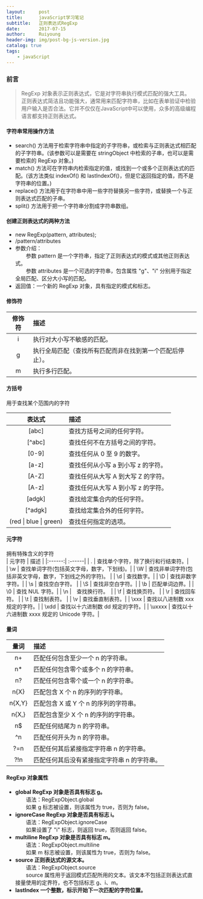 ```yaml
--- 
layout:     post
title:      javaScript学习笔记
subtitle:   正则表达式RegExp
date:       2017-07-15
author:     Ruiyoung
header-img: img/post-bg-js-version.jpg
catalog: true
tags:
    - javaScript
---
```

### 前言  
> RegExp 对象表示正则表达式，它是对字符串执行模式匹配的强大工具。  
> 正则表达式简洁且功能强大，通常用来匹配字符串，比如在表单验证中检验用户输入是否合法。它并不仅仅在JavaScript中可以使用，众多的高级编程语言都支持正则表达式。  

#### 字符串常用操作方法  
- search() 方法用于检索字符串中指定的子字符串，或检索与正则表达式相匹配的子字符串。(该参数可以是需要在 stringObject 中检索的子串，也可以是需要检索的 RegExp 对象。)  
- match() 方法可在字符串内检索指定的值，或找到一个或多个正则表达式的匹配。(该方法类似 indexOf() 和 lastIndexOf()，但是它返回指定的值，而不是字符串的位置。)  
- replace() 方法用于在字符串中用一些字符替换另一些字符，或替换一个与正则表达式匹配的子串。 
- split() 方法用于把一个字符串分割成字符串数组。  

#### 创建正则表达式的两种方法  
- new RegExp(pattern, attributes);  
- /pattern/attributes  
- 参数介绍：  
&emsp;&emsp;参数 pattern 是一个字符串，指定了正则表达式的模式或其他正则表达式。  
&emsp;&emsp;参数 attributes 是一个可选的字符串，包含属性 "g"、"i" 分别用于指定全局匹配、区分大小写的匹配。  
- 返回值：一个新的 RegExp 对象，具有指定的模式和标志。  

#### 修饰符  
| 修饰符 | 描述 |  
| :------: | :------|
| i | 执行对大小写不敏感的匹配。|
| g | 执行全局匹配（查找所有匹配而非在找到第一个匹配后停止）。|
| m | 执行多行匹配。|

#### 方括号  
用于查找某个范围内的字符  

| 表达式 | 描述 |
| :------: | :------|
| [abc] | 查找方括号之间的任何字符。 |
| [^abc] | 查找任何不在方括号之间的字符。 |
| [0-9] | 查找任何从 0 至 9 的数字。 |  
| [a-z] | 查找任何从小写 a 到小写 z 的字符。 |
| [A-Z] | 查找任何从大写 A 到大写 Z 的字符。 |
| [A-z] | 查找任何从大写 A 到小写 z 的字符。 |  
| [adgk] | 查找给定集合内的任何字符。 |  
| [^adgk] | 查找给定集合外的任何字符。 |  
| (red \| blue \| green) | 查找任何指定的选项。|

#### 元字符  
拥有特殊含义的字符  
| 元字符 | 描述 |
|:------:| :------|
| . | 查找单个字符，除了换行和行结束符。|  
| \w | 查找单词字符(包括英文字母，数字，下划线)。|
| \W | 查找非单词字符(包括非英文字母，数字，下划线之外的字符)。 |
| \d | 查找数字。|
| \D | 查找非数字字符。|
| \s | 查找空白字符。 |
| \S | 查找非空白字符。|
| \b | 匹配单词边界。|
| \0 | 查找 NUL 字符。|
| \n |　查找换行符。　|
| \f  | 查找换页符。 |
| \r | 查找回车符。 |
| \t | 查找制表符。 |
| \v | 查找垂直制表符。|
| \xxx | 查找以八进制数 xxx 规定的字符。|
| \xdd | 查找以十六进制数 dd 规定的字符。|
| \uxxxx | 查找以十六进制数 xxxx 规定的 Unicode 字符。|

#### 量词  
| 量词 | 描述 |
| :------: | :------ |
| n+ | 匹配任何包含至少一个 n 的字符串。|
| n* | 匹配任何包含零个或多个 n 的字符串。 |
| n? | 匹配任何包含零个或一个 n 的字符串。 |
| n{X} | 匹配包含 X 个 n 的序列的字符串。 |
| n{X,Y} | 匹配包含 X 或 Y 个 n 的序列的字符串。|
| n{X,} | 匹配包含至少 X 个 n 的序列的字符串。 |
| n$ | 匹配任何结尾为 n 的字符串。 |
| ^n  | 匹配任何开头为 n 的字符串。 |
| ?=n | 匹配任何其后紧接指定字符串 n 的字符串。|
| ?!n | 匹配任何其后没有紧接指定字符串 n 的字符串。 |

#### RegExp 对象属性   
- **global RegExp 对象是否具有标志 g。**   
&emsp;&emsp;语法：RegExpObject.global  
&emsp;&emsp;如果 g 标志被设置，则该属性为 true，否则为 false。  
- **ignoreCase RegExp 对象是否具有标志 i。**   
&emsp;&emsp;语法：RegExpObject.ignoreCase  
&emsp;&emsp;如果设置了 "i" 标志，则返回 true，否则返回 false。  
- **multiline RegExp 对象是否具有标志 m。**   
&emsp;&emsp;语法：RegExpObject.multiline  
&emsp;&emsp;如果 m 标志被设置，则该属性为 true，否则为 false。  
- **source 正则表达式的源文本。**     
&emsp;&emsp;语法：RegExpObject.source  
&emsp;&emsp;source 属性用于返回模式匹配所用的文本。该文本不包括正则表达式直接量使用的定界符，也不包括标志 g、i、m。  
- **lastIndex 一个整数，标示开始下一次匹配的字符位置。**    
  


